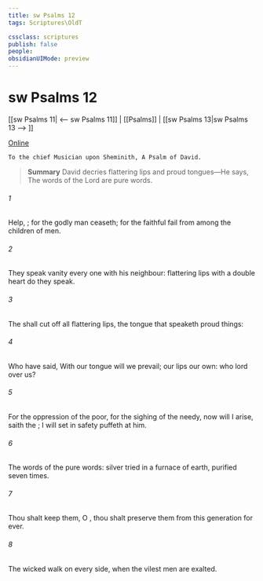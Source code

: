 ```yaml
---
title: sw Psalms 12
tags: Scriptures\OldT

cssclass: scriptures
publish: false
people:
obsidianUIMode: preview
---
```


# sw Psalms 12
[[sw Psalms 11| <-- sw Psalms 11]] | [[Psalms]] | [[sw Psalms 13|sw Psalms 13 --> ]]

[Online](https://churchofjesuschrist.org/study/scriptures/ot/ps/12?lang=eng)

```
To the chief Musician upon Sheminith, A Psalm of David.
```

> __Summary__
David decries flattering lips and proud tongues—He says, The words of the Lord are pure words.

###### 1 
Help, ; for the godly man ceaseth; for the faithful fail from among the children of men.

###### 2 
They speak vanity every one with his neighbour:  flattering lips  with a double heart do they speak.

###### 3 
The  shall cut off all flattering lips,  the tongue that speaketh proud things:

###### 4 
Who have said, With our tongue will we prevail; our lips  our own: who  lord over us?

###### 5 
For the oppression of the poor, for the sighing of the needy, now will I arise, saith the ; I will set  in safety  puffeth at him.

###### 6 
The words of the   pure words:  silver tried in a furnace of earth, purified seven times.

###### 7 
Thou shalt keep them, O , thou shalt preserve them from this generation for ever.

###### 8 
The wicked walk on every side, when the vilest men are exalted.

